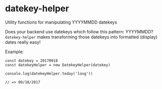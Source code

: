 # datekey-helper
Utility functions for manipulating YYYYMMDD datekeys

Does your backend use datekeys which follow this pattern: YYYYMMDD?
`datekey-helper` makes transforming those datekeys into formatted (display) dates really easy!

Example:
```
const datekey = 20170918
const datekeyHelper = new DatekeyHelper(datekey)

console.log(datekeyHelper.today('long'))

// => 09/18/2017
```
